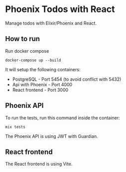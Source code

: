# Phoenix Todos with React

Manage todos with Elixir/Phoenix and React.

## How to run

Run docker compose

```shell
docker-compose up --build
```

It will setup the following containers:

- PostgreSQL - Port 5454 (to avoid conflict with 5432)
- Api with Phoenix - Port 4000
- React frontend - Port 3000

## Phoenix API

To run the tests, run this command inside the container:

```shell
mix tests 
```

The Phoenix API is using JWT with Guardian.

## React frontend

The React frontend is using Vite.
